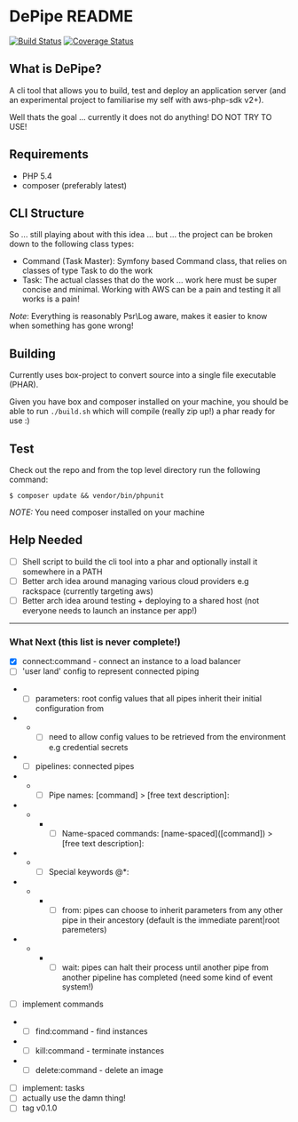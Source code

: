 DePipe README
===========

[![Build Status](https://travis-ci.org/renegare/depipe.png?branch=master)](https://travis-ci.org/renegare/depipe)
[![Coverage Status](https://coveralls.io/repos/renegare/depipe/badge.png)](https://coveralls.io/r/renegare/depipe)

What is DePipe?
-------------

A cli tool that allows you to build, test and deploy an application server (and an experimental project to familiarise my self with aws-php-sdk v2+).

Well thats the goal ... currently it does not do anything! DO NOT TRY TO USE!

Requirements
------------

* PHP 5.4
* composer (preferably latest)

CLI Structure
-------------

So ... still playing about with this idea ... but ... the project can be broken down to the following class types:

* Command (Task Master): Symfony based Command class, that relies on classes of type Task to do the work
* Task: The actual classes that do the work ... work here must be super concise and minimal. Working with AWS can be a pain and testing it all works is a pain!

*Note*: Everything is reasonably Psr\Log aware, makes it easier to know when something has gone wrong!

Building
--------

Currently uses box-project to convert source into a single file executable (PHAR).

Given you have box and composer installed on your machine, you should be able to run ```./build.sh``` which will
compile (really zip up!) a phar ready for use :)

Test
----

Check out the repo and from the top level directory run the following command:
```
$ composer update && vendor/bin/phpunit
```

*NOTE:* You need composer installed on your machine

Help Needed
-----------

- [ ] Shell script to build the cli tool into a phar and optionally install it somewhere in a PATH
- [ ] Better arch idea around managing various cloud providers e.g rackspace (currently targeting aws)
- [ ] Better arch idea around testing + deploying to a shared host (not everyone needs to launch an instance per app!)

----------------------
### What Next (this list is never complete!)

- [x] connect:command - connect an instance to a load balancer
- [ ] 'user land' config to represent connected piping
- - [ ] parameters: root config values that all pipes inherit their initial configuration from
- -  - [ ] need to allow config values to be retrieved from the environment e.g credential secrets
- - [ ] pipelines: connected pipes
- - - [ ] Pipe names: [command] > [free text description]:
- - - - [ ] Name-spaced commands: [name-spaced]\([command]) > [free text description]:
- - - [ ] Special keywords @*:
- - - - [ ] from: pipes can choose to inherit parameters from any other pipe in their ancestory (default is the immediate parent|root paremeters)
- - - - [ ] wait: pipes can halt their process until another pipe from another pipeline has completed (need some kind of event system!)
- [ ] implement commands
- - [ ] find:command - find instances
- - [ ] kill:command - terminate instances
- - [ ] delete:command - delete an image
- [ ] implement: tasks
- [ ] actually use the damn thing!
- [ ] tag v0.1.0
